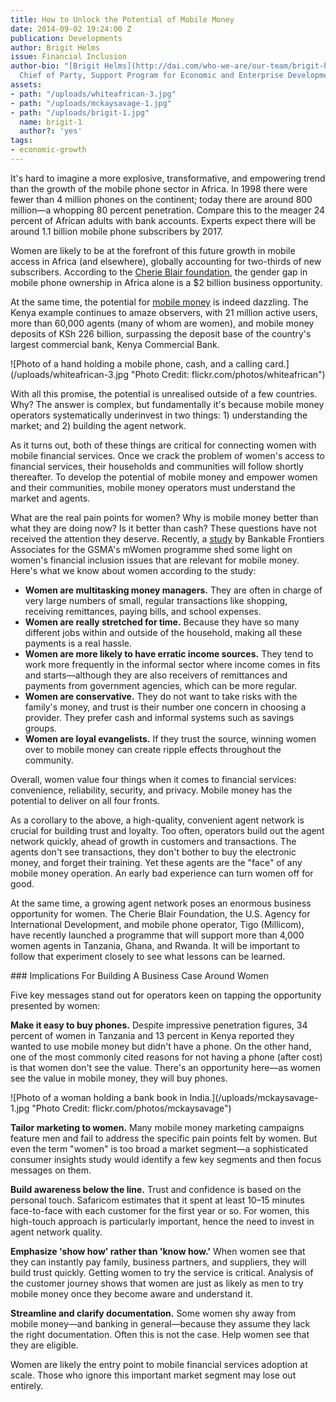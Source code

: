 ```yaml
---
title: How to Unlock the Potential of Mobile Money
date: 2014-09-02 19:24:00 Z
publication: Developments
author: Brigit Helms
issue: Financial Inclusion
author-bio: "[Brigit Helms](http://dai.com/who-we-are/our-team/brigit-helms) is the
  Chief of Party, Support Program for Economic and Enterprise Development (SPEED)."
assets:
- path: "/uploads/whiteafrican-3.jpg"
- path: "/uploads/mckaysavage-1.jpg"
- path: "/uploads/brigit-1.jpg"
  name: brigit-1
  author?: 'yes'
tags:
- economic-growth
---
```


<p>It's hard to imagine a more explosive, transformative, and empowering trend than the growth of the mobile phone sector in Africa. In 1998 there were fewer than 4 million phones on the continent; today there are around 800 million—a whopping 80 percent penetration. Compare this to the meager 24 percent of African adults with bank accounts. Experts expect there will be around 1.1 billion mobile phone subscribers by 2017. </p>



<p>Women are likely to be at the forefront of this future growth in mobile access in Africa (and elsewhere), globally accounting for two-thirds of new subscribers. According to the <a href="http://www.cherieblairfoundation.org/women-and-mobile-a-global-opportunity/">Cherie Blair foundation</a>, the gender gap in mobile phone ownership in Africa alone is a $2 billion business opportunity.</p>
  <p>At the same time, the potential for <a href="http://dai.tc/13YHMQh">mobile money</a> is indeed dazzling. The Kenya example continues to amaze observers, with 21 million active users, more than 60,000 agents (many of whom are women), and mobile money deposits of KSh 226 billion, surpassing the deposit base of the country's largest commercial bank, Kenya Commercial Bank.</p>
  ![Photo of a hand holding a mobile phone, cash, and a calling card.](/uploads/whiteafrican-3.jpg "Photo Credit: flickr.com/photos/whiteafrican") 
  <p>With all this promise, the potential is unrealised outside of a few countries. Why? The answer is complex, but fundamentally it's because mobile money operators systematically underinvest in two things: 1) understanding the market; and 2) building the agent network.</p>
  <p>As it turns out, both of these things are critical for connecting women with mobile financial services. Once we crack the problem of women's access to financial services, their households and communities will follow shortly thereafter. To develop the potential of mobile money and empower women and their communities, mobile money operators must understand the market and agents.</p><p>What are the real pain points for women? Why is mobile money better than what they are doing now? Is it better than cash? These questions have not received the attention they deserve. Recently, a <a href="http://www.gsma.com/mobilefordevelopment/unlocking-the-potential">study</a> by Bankable Frontiers Associates for the GSMA's mWomen programme shed some light on women's financial inclusion issues that are relevant for mobile money. Here's what we know about women according to the study:</p>
  <ul>
    <li><strong> Women are multitasking money managers.</strong> They are often in charge of very large numbers of small, regular transactions like shopping, receiving remittances, paying bills, and school expenses.</li><li><strong>Women are really stretched for time.</strong> Because they have so many different jobs within and outside of the household, making all these payments is a real hassle.</li>
    <li><strong>Women are more likely to have erratic income sources.</strong> They tend to work more frequently in the informal sector where income comes in fits and starts—although they are also receivers of remittances and payments from government agencies, which can be more regular.</li>
    <li><strong>Women are conservative.</strong> They do not want to take risks with the family's money, and trust is their number one concern in choosing a provider. They prefer cash and informal systems such as savings groups.</li>
    <li><strong>Women are loyal evangelists.</strong> If they trust the source, winning women over to mobile money can create ripple effects throughout the community.</li>
  </ul>
  <p>Overall, women value four things when it comes to financial services: convenience, reliability, security, and privacy. Mobile money has the potential to deliver on all four fronts.</p>
  <p>As a corollary to the above, a high-quality, convenient agent network is crucial for building trust and loyalty. Too often, operators build out the agent network quickly, ahead of growth in customers and transactions. The agents don't see transactions, they don't bother to buy the electronic money, and forget their training. Yet these agents are the "face" of any mobile money operation. An early bad experience can turn women off for good.</p>
  <p>At the same time, a growing agent network poses an enormous business opportunity for women. The Cherie Blair Foundation, the U.S. Agency for International Development, and mobile phone operator, Tigo (Millicom), have recently launched a programme that will support more than 4,000 women agents in Tanzania, Ghana, and Rwanda. It will be important to follow that experiment closely to see what lessons can be learned.</p>
### Implications For Building A Business Case Around Women
  <p>Five key messages stand out for operators keen on tapping the opportunity presented by women:</p>
  <p><strong>Make it easy to buy phones.</strong> Despite impressive penetration figures, 34 percent of women in Tanzania and 13 percent in Kenya reported they wanted to use mobile money but didn't have a phone. On the other hand, one of the most commonly cited reasons for not having a phone (after cost) is that women don't see the value. There's an opportunity here—as women see the value in mobile money, they will buy phones.</p>
  ![Photo of a woman holding a bank book in India.](/uploads/mckaysavage-1.jpg "Photo Credit: flickr.com/photos/mckaysavage") 
  <p><strong>Tailor marketing to women.</strong> Many mobile money marketing campaigns feature men and fail to address the specific pain points felt by women. But even the term "women" is too broad a market segment—a sophisticated consumer insights study would identify a few key segments and then focus messages on them.</p>
  <p><strong>Build awareness below the line.</strong> Trust and confidence is based on the personal touch. Safaricom estimates that it spent at least 10–15 minutes face-to-face with each customer for the first year or so. For women, this high-touch approach is particularly important, hence the need to invest in agent network quality.</p>
  <p><strong>Emphasize 'show how' rather than 'know how.'</strong> When women see that they can instantly pay family, business partners, and suppliers, they will build trust quickly. Getting women to try the service is critical. Analysis of the customer journey shows that women are just as likely as men to try mobile money once they become aware and understand it.</p>
<p><strong>Streamline and clarify documentation.</strong> Some women shy away from mobile money—and banking in general—because they assume they lack the right documentation. Often this is not the case. Help women see that they are eligible.</p>
  <p>Women are likely the entry point to mobile financial services adoption at scale.  Those who ignore this important market segment may lose out entirely.</p>
